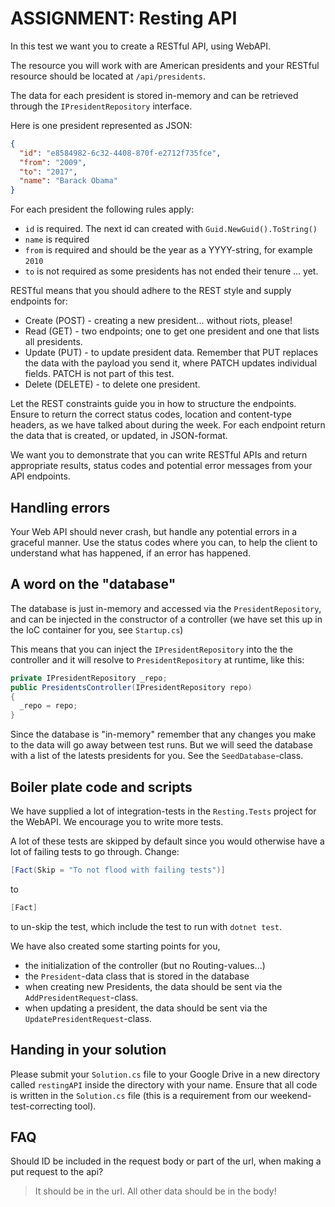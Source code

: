 # ASSIGNMENT: Resting API

In this test we want you to create a RESTful API, using WebAPI.

The resource you will work with are American presidents and your RESTful resource should be located at `/api/presidents`.

The data for each president is stored in-memory and can be retrieved through the `IPresidentRepository` interface.

Here is one president represented as JSON:

```json
{
  "id": "e8584982-6c32-4408-870f-e2712f735fce",
  "from": "2009",
  "to": "2017",
  "name": "Barack Obama"
}
```

For each president the following rules apply:

- `id` is required. The next id can created with `Guid.NewGuid().ToString()`
- `name` is required
- `from` is required and should be the year as a YYYY-string, for example `2010`
- `to` is not required as some presidents has not ended their tenure ... yet.

RESTful means that you should adhere to the REST style and supply endpoints for:

- Create (POST) - creating a new president... without riots, please!
- Read (GET) - two endpoints; one to get one president and one that lists all presidents.
- Update (PUT) - to update president data. Remember that PUT replaces the data with the payload you send it, where PATCH updates individual fields. PATCH is not part of this test.
- Delete (DELETE) - to delete one president.

Let the REST constraints guide you in how to structure the endpoints.
Ensure to return the correct status codes, location and content-type headers, as we have talked about during the week. For each endpoint return the data that is created, or updated, in JSON-format.

We want you to demonstrate that you can write RESTful APIs and return appropriate results, status codes and potential error messages from your API endpoints.

## Handling errors

Your Web API should never crash, but handle any potential errors in a graceful manner. Use the status codes where you can, to help the client to understand what has happened, if an error has happened.

## A word on the "database"

The database is just in-memory and accessed via the `PresidentRepository`, and can be injected in the constructor of a controller (we have set this up in the IoC container for you, see `Startup.cs`)

This means that you can inject the `IPresidentRepository` into the the controller and it will resolve to `PresidentRepository` at runtime, like this:

```c#
private IPresidentRepository _repo;
public PresidentsController(IPresidentRepository repo)
{
  _repo = repo;
}
```

Since the database is "in-memory" remember that any changes you make to the data will go away between test runs. But we will seed the database with a list of the latests presidents for you. See the `SeedDatabase`-class.

## Boiler plate code and scripts

We have supplied a lot of integration-tests in the `Resting.Tests` project for the WebAPI. We encourage you to write more tests.

A lot of these tests are skipped by default since you would otherwise have a lot of failing tests to go through. Change:

```c#
[Fact(Skip = "To not flood with failing tests")]
```

to

```c#
[Fact]
```

to un-skip the test, which include the test to run with `dotnet test`.

We have also created some starting points for you,

- the initialization of the controller (but no Routing-values...)
- the `President`-data class that is stored in the database
- when creating new Presidents, the data should be sent via the `AddPresidentRequest`-class.
- when updating a president, the data should be sent via the `UpdatePresidentRequest`-class.

## Handing in your solution

Please submit your `Solution.cs` file to your Google Drive in a new directory called `restingAPI` inside the directory with your name. Ensure that all code is written in the `Solution.cs` file (this is a requirement from our weekend-test-correcting tool).

## FAQ

Should ID be included in the request body or part of the url, when making a put request to the api?

> It should be in the url. All other data should be in the body!
